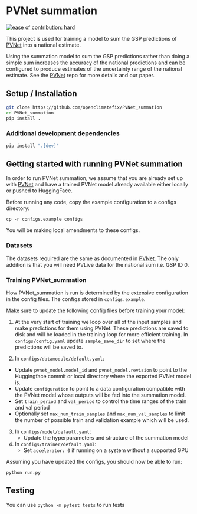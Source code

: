 # PVNet summation
[![ease of contribution: hard](https://img.shields.io/badge/ease%20of%20contribution:%20hard-bb2629)](https://github.com/openclimatefix/ocf-meta-repo?tab=readme-ov-file#overview-of-ocfs-nowcasting-repositories)

This project is used for training a model to sum the GSP predictions of [PVNet](https://github.com/openclimatefix/pvnet) into a national estimate.

Using the summation model to sum the GSP predictions rather than doing a simple sum increases the accuracy of the national predictions and can be configured to produce estimates of the uncertainty range of the national estimate. See the [PVNet](https://github.com/openclimatefix/pvnet) repo for more details and our paper.


## Setup / Installation

```bash
git clone https://github.com/openclimatefix/PVNet_summation
cd PVNet_summation
pip install .
```

### Additional development dependencies

```bash
pip install ".[dev]"
```

## Getting started with running PVNet summation

In order to run PVNet summation, we assume that you are already set up with
[PVNet](https://github.com/openclimatefix/pvnet) and have a trained PVNet model already available either locally or pushed to HuggingFace.

Before running any code, copy the example configuration to a configs directory:

```
cp -r configs.example configs
```

You will be making local amendments to these configs.

### Datasets

The datasets required are the same as documented in
[PVNet](https://github.com/openclimatefix/pvnet). The only addition is that you will need PVLive
data for the national sum i.e. GSP ID 0.


### Training PVNet_summation

How PVNet_summation is run is determined by the extensive configuration in the config files. The
configs stored in `configs.example`.

Make sure to update the following config files before training your model:


1. At the very start of training we loop over all of the input samples and make predictions for them using PVNet. These predictions are saved to disk and will be loaded in the training loop for more efficient training. In `configs/config.yaml` update `sample_save_dir` to set where the predictions will be saved to.

2. In `configs/datamodule/default.yaml`:
  - Update `pvnet_model.model_id` and `pvnet_model.revision` to point to the Huggingface commit or local directory where the exported PVNet model is.
  - Update `configuration` to point to a data configuration compatible with the PVNet model whose outputs will be fed into the summation model.
  - Set `train_period` and `val_period` to control the time ranges of the train and val period
  - Optionally set `max_num_train_samples` and `max_num_val_samples` to limit the number of possible train and validation example which will be used.

3. In `configs/model/default.yaml`:
    - Update the hyperparameters and structure of the summation model
4. In `configs/trainer/default.yaml`:
    - Set `accelerator: 0` if running on a system without a supported GPU


Assuming you have updated the configs, you should now be able to run:

```
python run.py
```


## Testing

You can use `python -m pytest tests` to run tests
